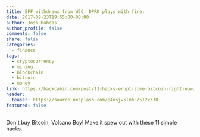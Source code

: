 ```yaml
---
title: EFF withdraws from W3C. DPRK plays with fire.
date: 2017-09-23T19:55:00+08:00
author: Josh Habdas
author_profile: false
comments: false
share: false
categories:
  - finance
tags:
  - cryptocurrency
  - mining
  - blockchain
  - bitcoin
  - money
link: https://hackcabin.com/post/11-hacks-erupt-some-bitcoin-right-now/
header:
  teaser: https://source.unsplash.com/e4usjv5lmhE/512x338
featured: false
---
```


Don't buy Bitcoin, Volcano Boy! Make it spew out with these 11 simple hacks.
